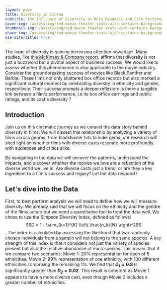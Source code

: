 ```yaml
---
layout: page
title: Diversity in Cinema
subtitle: The Influence of Diversity on Role Dynamics and Film Performance
cover-img: /assets/img/red-movie-theater-seats-with-curtains-background_1017-38388.jpg
thumbnail-img: /assets/img/red-movie-theater-seats-with-curtains-background_1017-38388.jpg
share-img: /assets/img/red-movie-theater-seats-with-curtains-background_1017-38388.jpg
use-site-title: true
---
```


The topic of diversity is gaining increasing attention nowadays. Many studies, like [this McKinsey & Company report](https://www.mckinsey.com/capabilities/people-and-organizational-performance/our-insights/why-diversity-matters), affirms that diversity is not just a buzzword but a pivotal aspect of business success. We would like to assess whether this phenomenon is also applicable to the movie industry.
Consider the groundbreaking success of movies like Black Panther and Barbie. These films not only shattered box office records but also marked a significant cultural moment by celebrating diversity in ethnicity and gender, respectively. Their success prompts a deeper reflexion: Is there a tangible link between a film's performance, i.e its box office earnings and public ratings, and its cast's diversity ?

## Introduction
Join us on this cinematic journey as we unravel the data story behind diversity in films. We will dissect this relationship by analyzing a variety of films across genres, from blockbuster hits to indie gems, our research will shed light on whether films with diverse casts resonate more profoundly with audiences and critics alike. 

By navigating in the data we will uncover the patterns, understand the impacts, and discover whether the movies we love are a reflection of the diverse world we live in. Are diverse casts just a trend, or are they a key ingredient to a film's success and legacy? Let the data respond !

## Let's dive into the Data

First, to best perform analysis we will need to define how we will measure diversity. We already said that we will focus on the ethnicity and the gendre of the films actors but we need a quantitative tool to treat the data well. We chose to use the Simpson Diversity Index, defined as follows: $$D = 1 - \sum_{k=1}^{K} \left( \frac{n_k}{N} \right)^2$$.
The index is calculated by assessing the likelihood that two randomly chosen individuals from a sample will not belong to the same species. A key strength of this index is that it considers not just the variety of species present but also the relative abundance of each species. This means that if we compare two scenarios:
Movie 1: 20% representation for each of 5 ethnicities.
Movie 2: 99% representation of one ethnicity, with 100 different ethnicities comprising the remaining 1%.
We find that **$D_1 = 0.8$** is significantly greater than **$D_2 = 0.02$**. This result is coherent as Movie 1 appears to have a more diverse cast, even though Movie 2 includes a greater number of ethnicities.
